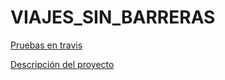 # VIAJES_SIN_BARRERAS

[Pruebas en travis](https://travis-ci.org/cr13/VIAJES_SIN_BARRERAS.svg?branch=master)

[Descripción del proyecto](https://cr13.github.io/VIAJES_SIN_BARRERAS/)
